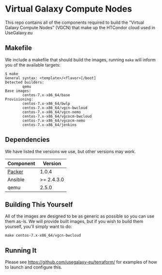 # Virtual Galaxy Compute Nodes

This repo contains all of the components required to build the "Virtual Galaxy
Compute Nodes" (VGCN) that make up the HTCondor cloud used in UseGalaxy.eu

## Makefile

We include a makefile that should build the images, running `make` will inform you of the available targets:

```console
$ make
General syntax: <template>/<flavor>[/boot]
Detected builders:
        qemu
Base images:
        centos-7.x-x86_64/base
Provisioning:
        centos-7.x-x86_64/bwlp
        centos-7.x-x86_64/vgcn-bwcloud
        centos-7.x-x86_64/vgcn-nemo
        centos-7.x-x86_64/vgcocm-bwcloud
        centos-7.x-x86_64/vgcocm-nemo
        centos-7.x-x86_64/jenkins
```

## Dependencies

We have listed the versions we use, but other versions may work.

Component                                      | Version
---------------------------------------------- | --------
[Packer](https://www.packer.io/downloads.html) | 1.0.4
Ansible                                        | >= 2.4.3.0
qemu                                           | 2.5.0

## Building This Yourself

All of the images are designed to be as generic as possible so you can use them
as-is. We will provide built images, but if you wish to build them yourself,
you'll simply want to do:

```
make centos-7.x-x86_64/vgcn-bwcloud
```

## Running It

Please see https://github.com/usegalaxy-eu/terraform/ for examples of how to launch and configure this.
